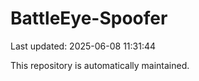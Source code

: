 # BattleEye-Spoofer

Last updated: 2025-06-08 11:31:44

This repository is automatically maintained.
